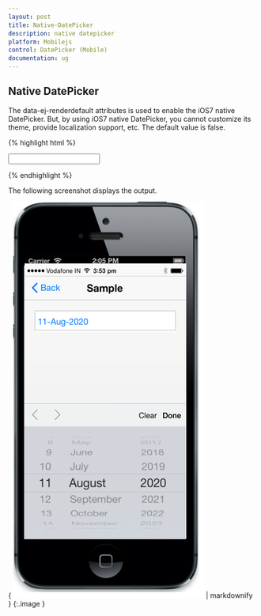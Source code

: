 ```yaml
---
layout: post
title: Native-DatePicker
description: native datepicker
platform: Mobilejs
control: DatePicker (Mobile)
documentation: ug
---
```


## Native DatePicker

The data-ej-renderdefault attributes is used to enable the iOS7 native DatePicker. But, by using iOS7 native DatePicker, you cannot customize its theme, provide localization support, etc. The default value is false.

{% highlight html %}



<input id="datepicker" data-role="ejmdatepicker" data-ej-rendermode="ios7" data-ej-ios7-renderdefault=true />





{% endhighlight %}



The following screenshot displays the output.

{ ![](Native-DatePicker_images/Native-DatePicker_img1.png) | markdownify }
{:.image }


